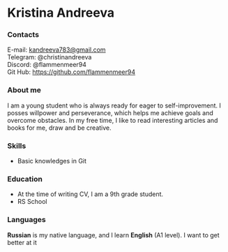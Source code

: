 # Kristina Andreeva
### Contacts
E-mail: kandreeva783@gmail.com  
Telegram: @christinandreeva  
Discord: @flammenmeer94  
Git Hub: https://github.com/flammenmeer94  
### About me
I am a young student who is always ready for eager to self-improvement. I posses willpower and perseverance, which helps me achieve goals and overcome obstacles. In my free time, I like to read interesting articles and books for me, draw and be creative.
### Skills 
- Basic knowledges in Git
### Education
- At the time of writing CV, I am a 9th grade student.
- RS School
### Languages
**Russian** is my native language, and I learn **English** (A1 level). I want to get better at it
